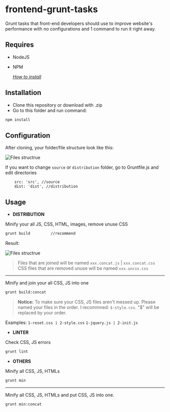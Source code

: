 frontend-grunt-tasks
====================
Grunt tasks that front-end developers should use to improve website's performance with no configurations and 1 command to run it right away.
## Requires

- NodeJS 
- NPM

    *[How to install](http://howtonode.org/how-to-install-nodejs)*
    
## Installation

- Clone this repository or download with .zip
- Go to this folder and run command:

```bash
npm install
```

## Configuration

After cloning, your folder/file structure look like this:

![Files structrue](http://i.imgur.com/B5i354D.jpg)

If you want to change ``source`` or ``distribution`` folder, go to Gruntfile.js and edit directories

```
	src: 'src', //source
	dist: 'dist', //distribution
```



## Usage

- **DISTRIBUTION**

Minify your all JS, CSS, HTML, images, remove unuse CSS
```bash
grunt build         //recommend
```
Result:

![Files structrue](http://i.imgur.com/TZcrs7S.jpg)


> Files that are joined will be named ``xxx.concat.js`` | ``xxx.concat.css``
> CSS files that are removed unuse will be named ``xxx.uncss.css``

---

Minify and join your all CSS, JS into one
```bash
grunt build:concat
```


> **Notice:** To make sure your CSS, JS files aren't messed up. Please named your files in the order. I recommned: ``$-style.css``. "$" will be replaced by your order. 

Examples: ``1-reset.css | 2-style.css`` ``1-jquery.js | 2-init.js``

-  **LINTER**

Check CSS, JS errors
```bash
grunt lint
```

-  **OTHERS**

Minify all CSS, JS, HTMLs

```bash
grunt min
```
---

Minify all CSS, JS, HTMLs and put CSS, JS into one.
```bash
grunt min:concat
```
